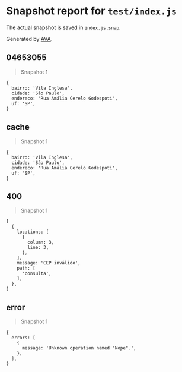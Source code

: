 # Snapshot report for `test/index.js`

The actual snapshot is saved in `index.js.snap`.

Generated by [AVA](https://avajs.dev).

## 04653055

> Snapshot 1

    {
      bairro: 'Vila Inglesa',
      cidade: 'São Paulo',
      endereco: 'Rua Amália Cerelo Godespoti',
      uf: 'SP',
    }

## cache

> Snapshot 1

    {
      bairro: 'Vila Inglesa',
      cidade: 'São Paulo',
      endereco: 'Rua Amália Cerelo Godespoti',
      uf: 'SP',
    }

## 400

> Snapshot 1

    [
      {
        locations: [
          {
            column: 3,
            line: 3,
          },
        ],
        message: 'CEP inválido',
        path: [
          'consulta',
        ],
      },
    ]

## error

> Snapshot 1

    {
      errors: [
        {
          message: 'Unknown operation named "Nope".',
        },
      ],
    }
